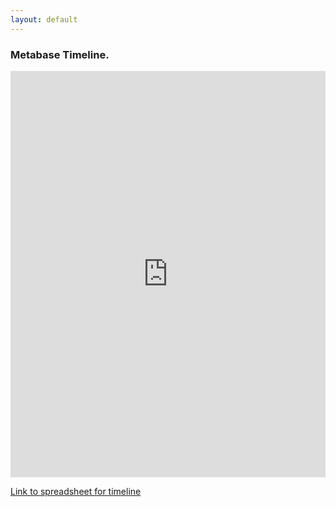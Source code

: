 ```yaml
---
layout: default
---
```


### Metabase Timeline.

<iframe src='https://cdn.knightlab.com/libs/timeline3/latest/embed/index.html?source=1OWkSIgmiVGXh6ryMR_rkCGT-xtKxA9HhzV-CSOdovwo&font=Lustria-Lato&lang=en&initial_zoom=2&height=650' width='100%' height='650' webkitallowfullscreen mozallowfullscreen allowfullscreen frameborder='0'></iframe>

<a href="https://docs.google.com/spreadsheets/d/1OWkSIgmiVGXh6ryMR_rkCGT-xtKxA9HhzV-CSOdovwo/edit?usp=sharing" target="_blank">Link to spreadsheet for timeline</a>
